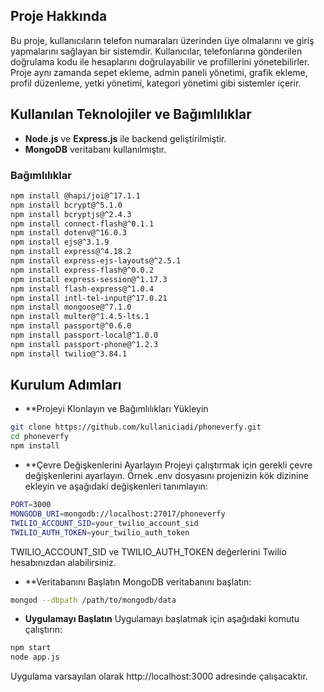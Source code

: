 ## Proje Hakkında

Bu proje, kullanıcıların telefon numaraları üzerinden üye olmalarını ve giriş yapmalarını sağlayan bir sistemdir. Kullanıcılar, telefonlarına gönderilen doğrulama kodu ile hesaplarını doğrulayabilir ve profillerini yönetebilirler. Proje aynı zamanda sepet ekleme, admin paneli yönetimi, grafik ekleme, profil düzenleme, yetki yönetimi, kategori yönetimi gibi sistemler içerir.

## Kullanılan Teknolojiler ve Bağımlılıklar

- **Node.js** ve **Express.js** ile backend geliştirilmiştir.
- **MongoDB** veritabanı kullanılmıştır.

### Bağımlılıklar

```bash
npm install @hapi/joi@^17.1.1
npm install bcrypt@^5.1.0
npm install bcryptjs@^2.4.3
npm install connect-flash@^0.1.1
npm install dotenv@^16.0.3
npm install ejs@^3.1.9
npm install express@^4.18.2
npm install express-ejs-layouts@^2.5.1
npm install express-flash@^0.0.2
npm install express-session@^1.17.3
npm install flash-express@^1.0.4
npm install intl-tel-input@^17.0.21
npm install mongoose@^7.1.0
npm install multer@^1.4.5-lts.1
npm install passport@^0.6.0
npm install passport-local@^1.0.0
npm install passport-phone@^1.2.3
npm install twilio@^3.84.1
```


## Kurulum Adımları

- **Projeyi Klonlayın ve Bağımlılıkları Yükleyin
```bash
git clone https://github.com/kullaniciadi/phoneverfy.git
cd phoneverfy
npm install
```

- **Çevre Değişkenlerini Ayarlayın
Projeyi çalıştırmak için gerekli çevre değişkenlerini ayarlayın. Örnek .env dosyasını projenizin kök dizinine ekleyin ve aşağıdaki değişkenleri tanımlayın:
```bash
PORT=3000
MONGODB_URI=mongodb://localhost:27017/phoneverfy
TWILIO_ACCOUNT_SID=your_twilio_account_sid
TWILIO_AUTH_TOKEN=your_twilio_auth_token
```
TWILIO_ACCOUNT_SID ve TWILIO_AUTH_TOKEN değerlerini Twilio hesabınızdan alabilirsiniz.


- **Veritabanını Başlatın
MongoDB veritabanını başlatın:
```bash
mongod --dbpath /path/to/mongodb/data
```

- **Uygulamayı Başlatın**
Uygulamayı başlatmak için aşağıdaki komutu çalıştırın:
```bash
npm start
node app.js
```
Uygulama varsayılan olarak http://localhost:3000 adresinde çalışacaktır.



